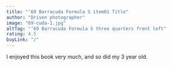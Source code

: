 ```yaml
---
title: "’69 Barracuda Formula S item01 Title"
author: "Driven photographer"
image: "69-cuda-1.jpg"
altTag: "’69 Barracuda Formula S three quarters front left"
rating: 4.5
buyLink: "/"
---
```


I enjoyed this book very much, and so did my 3 year old.